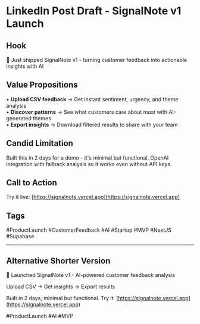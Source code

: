 # LinkedIn Post Draft - SignalNote v1 Launch

## Hook
🚀 Just shipped SignalNote v1 - turning customer feedback into actionable insights with AI

## Value Propositions
• **Upload CSV feedback** → Get instant sentiment, urgency, and theme analysis  
• **Discover patterns** → See what customers care about most with AI-generated themes  
• **Export insights** → Download filtered results to share with your team  

## Candid Limitation
Built this in 2 days for a demo - it's minimal but functional. OpenAI integration with fallback analysis so it works even without API keys.

## Call to Action
Try it live: [https://signalnote.vercel.app](https://signalnote.vercel.app)

## Tags
#ProductLaunch #CustomerFeedback #AI #Startup #MVP #NextJS #Supabase

---

## Alternative Shorter Version

🚀 Launched SignalNote v1 - AI-powered customer feedback analysis

Upload CSV → Get insights → Export results

Built in 2 days, minimal but functional. Try it: [https://signalnote.vercel.app](https://signalnote.vercel.app)

#ProductLaunch #AI #MVP 